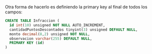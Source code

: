 Otra forma de hacerlo es definiendo la primary key al final de todos los campos:

```sql
CREATE TABLE Infraccion (
  id int(10) unsigned NOT NULL AUTO_INCREMENT,
  cantidadPuntosDescontados tinyint(3) unsigned DEFAULT NULL,
  monto decimal(8,2) unsigned NOT NULL,
  observacion varchar(255) DEFAULT NULL,
  PRIMARY KEY (id)
)
```

